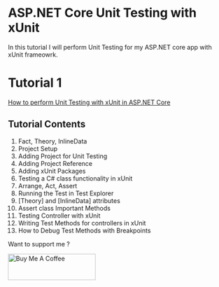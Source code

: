 # ASP.NET Core Unit Testing with xUnit

In this tutorial I will perform Unit Testing for my ASP.NET core app with xUnit frameowrk.

# Tutorial 1 
<a href="https://www.hosting.work/aspnet-core-xunit-unit-testing/" target="_blank">How to perform Unit Testing with xUnit in ASP.NET Core</a> 

## Tutorial Contents

1. Fact, Theory, InlineData
2. Project Setup
3. Adding Project for Unit Testing
4. Adding Project Reference
5. Adding xUnit Packages
6. Testing a C# class functionality in xUnit
7. Arrange, Act, Assert
8. Running the Test in Test Explorer
9. [Theory] and [InlineData] attributes
10. Assert class Important Methods
11. Testing Controller with xUnit
12. Writing Test Methods for controllers in xUnit
13. How to Debug Test Methods with Breakpoints

Want to support me ?

<a href="https://www.buymeacoffee.com/YogYogi" target="_blank"><img src="https://cdn.buymeacoffee.com/buttons/v2/default-yellow.png" alt="Buy Me A Coffee" width="200"  style="height: 60px !important;width: 200px !important;" ></a>
